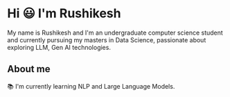 # Hi 😃 I'm Rushikesh 

My name is Rushikesh and I'm an undergraduate computer science student and currently pursuing my masters in Data Science, passionate about exploring LLM, Gen AI technologies.

## About me

📚 I'm currently learning NLP and Large Language Models.

